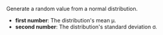 Generate a random value from a normal distribution.

- **first number**: The distribution's mean μ.
- **second number**: The distribution's standard deviation σ.
